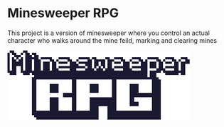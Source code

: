# Minesweeper RPG

This project is a version of minesweeper where you control an actual character who walks around the mine feild, marking and clearing mines

![icon](https://github.com/maadalchemist/MinesweeperRPG/blob/main/doc/icon.png?raw=true)
